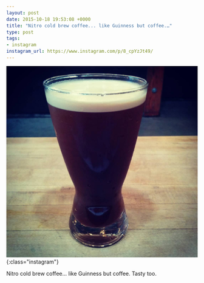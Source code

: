 ```yaml
---
layout: post
date: 2015-10-18 19:53:08 +0000
title: "Nitro cold brew coffee... like Guinness but coffee.…"
type: post
tags:
- instagram
instagram_url: https://www.instagram.com/p/8_cpYzJt49/
---
```


![Instagram - 8_cpYzJt49](/assets/8_cpYzJt49.jpg){:class="instagram"}

Nitro cold brew coffee... like Guinness but coffee. Tasty too.
